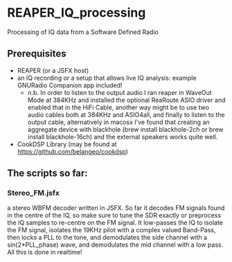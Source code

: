 # REAPER_IQ_processing
Processing of IQ data from a Software Defined Radio

## Prerequisites
* REAPER (or a JSFX host)
* an IQ recording or a setup that allows live IQ analysis: example GNURadio Companion app included!
  - n.b. In order to listen to the output audio I ran reaper in WaveOut Mode at 384KHz and installed the optional ReaRoute ASIO driver and enabled that in the HiFi Cable, another way might be to use two audio cables both at 384KHz and ASIO4all, and finally to listen to the output cable, alternatively in macosx I've found that creating an aggregate device with blackhole (brew install blackhole-2ch or brew install blackhole-16ch) and the external speakers works quite well.
* CookDSP Library (may be found at https://github.com/belangeo/cookdsp)

## The scripts so far:

### Stereo_FM.jsfx
a stereo WBFM decoder written in JSFX.
So far it decodes FM signals found in the centre of the IQ, so make sure to tune the SDR exactly or preprocess the IQ samples to re-centre on the FM signal.
It low-passes the IQ to isolate the FM signal, isolates the 19KHz pilot with a complex valued Band-Pass, then locks a PLL to the tone, and demodulates the side channel with a sin(2*PLL_phase) wave, and demodulates the mid channel with a low pass. All this is done in realtime!
